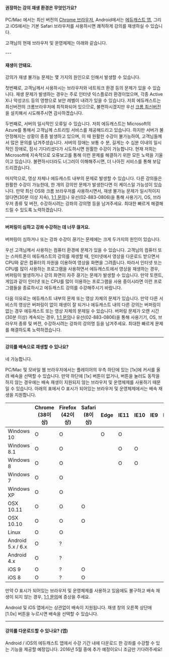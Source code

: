 
#### 권장하는 강의 재생 환경은 무엇인가요?

PC/Mac 에서는 최신 버전의 [Chrome 브라우저](https://www.google.co.kr/chrome/browser/desktop/),
Android에서는 [에듀캐스트 앱](https://play.google.com/store/apps/details?id=com.tntcrowd.educast),
그리고 iOS에서는 기본 Safari 브라우저를 사용하시면 쾌적하게 강의를 재생하실 수 있습니다.

고객님의 현재 브라우저 및 운영체제는 아래와 같습니다.
<p id="environment-section"></p>
---

#### 재생이 안돼요.
강의가 재생 불가능 문제는 몇 가지의 원인으로 인해서 발생할 수 있습니다.

첫번째로, 고객님께서 사용하시는 브라우저와 네트워크 환경 등의 문제가 있을 수 있습니다.
재생 문제가 발생하는 경우는 주로 인터넷 익스플로러 환경이었으며,
각종 Active X나 악성코드 등의 영향으로 보안 레벨이 내려가 있을 수 있습니다.
저희 에듀캐스트는 최신버전의 크롬브라우저에 최적화되어 있으므로,
불편하시겠지만 우선 [크롬 최신버전](https://www.google.co.kr/chrome/browser/desktop/)을 설치해서 시도해주시면 감사하겠습니다.

두번째로, 서버의 일시적인 오류일 수 있습니다.
저희 에듀캐스트는 Microsoft의 Azure를 통해서 고객님께 스트리밍 서비스를 제공해드리고 있습니다.
하지만 서버가 불안정해지는 상황이 종종 발생하고 있으며,
이 때 원활한 수강이 불가능하여, 고객님들께서 많은 문의를 남겨주셨습니다.
서버의 장애는 보통 수 분, 길게는 수 십분 이내의 일시적인 장애로, 잠시 기다리셨다가 시도하시면 원활한 수강이 가능합니다.
현재 저희는 Microsoft에 지속적으로 오류보고를 통해 이런 문제를 해결하기 위한 모든 노력을 기울이고 있습니다.
불편하시더라도 너그러이 이해해주시면, 더 나아진 서비스를 통해 보답드리겠습니다.

마지막으로, 영상 자체나 에듀캐스트 내부의 문제로 발생할 수 있습니다.
다른 강의들은 원활한 수강이 가능한데, 한 개의 강의만 문제가 발생한다면 이 케이스일 가능성이 있습니다.
만약 최신 OS와 크롬 브라우저를 사용하시면서, 재생 불가능 문제가 일시적이지 않다면(30분 이상 지속),
[1:1 문의](https://educast.pro/support/qna/create/)나 유선(02-883-0806)을 통해 사용기기, OS, 브라우저 종류 및 버전, 수강하시려는 강좌의 강의명 등을 남겨주세요.
최대한 빠르게 해결해드릴 수 있도록 노력하겠습니다.

---

#### 버퍼링이 심하고 강좌 수강하는 데 너무 끊겨요.
버퍼링이 심하거나 또는 강좌 수강이 끊기는 문제에는 크게 두가지의 원인이 있습니다.

우선 고객님께서 사용하는 컴퓨터 환경에 문제가 있을 수 있습니다.
고객님의 컴퓨터 또는 스마트폰이 에듀캐스트의 강의를 재생할 때, 인터넷에서 영상을 다운로드 받으면서
CPU와 같은 컴퓨터의 자원을 이용하여 영상을 화면을 그려줍니다.
따라서 인터넷 또는 CPU를 많이 사용하는 프로그램을 사용하면서 에듀캐스트에서 영상을 재생하는 경우,
버퍼링이 발생하거나 강의 화면이 자주 끊기는 문제가 발생할 수 있습니다.
만약 토렌트, 게임과 같이 인터넷 또는 CPU를 많이 이용하는 프로그램을 사용 중이시라면 이런 프로그램들을
종료하시고 에듀캐스트 강의를 수강해주시기 바랍니다.

다음 이유로는 에듀캐스트 내부의 문제 또는 영상 자체의 문제가 있습니다.
만약 다른 서비스의 영상은 버퍼링이 없이 재생이 잘 되거나 에듀캐스트 내의 다른 강의는 버퍼링이 없는 경우
에듀캐스트 또는 영상 자체의 문제일 수 있습니다. 버퍼링 문제가 오랜 시간(30분 이상) 계속되는 경우,
[1:1 문의](https://educast.pro/support/qna/create/)나 유선(02-883-0806)을 통해 사용기기, OS, 브라우저 종류 및 버전, 수강하시려는 강좌의 강의명 등을 남겨주세요. 최대한 빠르게 문제를 해결하도록 노력하겠습니다.

---

#### 강의를 배속으로 재생할 수 있나요?
네 가능합니다.

PC/Mac 및 모바일 웹 브라우저에서는 플레이어의 우측 하단에 있는 [1x]에 커서를 올려 배속을 선택할 수 있습니다.
만약 하단에 [1x] 버튼이 없거나, 버튼을 눌러도 동작을 하지 않는 경우에는 배속 재생이 지원되지 않는 브라우저 및 운영체제를 사용하기 때문일 수 있습니다.
아래의 표에서 O 표시가 되어있는 브라우저 및 운영체제에서는 배속 재생을 지원합니다.

|                   | Chrome<br>(38이상) | Firefox<br>(42이상) | Safari<br>(8이상) | Edge | IE11 | IE10 | IE9 | IE8 | Android<br>Browser |
|-------------------|-----------------|------------------|----------------|------|------|------|-----|-----|-----------------|
| Windows 10        |        O        |         O        |                |   O  |   O  |      |     |     |                 |
| Windows 8.1       |        O        |         O        |                |      |   O  |   O  |     |     |                 |
| Windows 8         |        O        |         O        |                |      |   O  |   O  |     |     |                 |
| Windows 7         |        O        |         O        |                |      |      |      |     |     |                 |
| Windows XP        |        O        |         O        |                |      |      |      |     |     |                 |
| OSX 10.11         |        O        |         O        |        O       |      |      |      |     |     |                 |
| OSX 10.10         |        O        |         O        |        O       |      |      |      |     |     |                 |
| Linux             |        O        |         O        |                |      |      |      |     |     |                 |
| Android 5.x / 6.x |        O        |         ?        |                |      |      |      |     |     |        O        |
| Android 4.x       |        O        |         ?        |                |      |      |      |     |     |        O        |
| iOS 9             |        O        |         ?        |        O       |      |      |      |     |     |                 |
| iOS 8             |        O        |         ?        |        O       |      |      |      |     |     |                 |

만약 O 표시가 되어있는 브라우저 및 운영체제를 사용하고 있음에도 불구하고 배속 재생이 되지 않는 경우,
[1:1 문의](https://educast.pro/support/qna/create/)에 증상을 주세요.

Android 및 iOS 앱에서는 상관없이 배속이 지원됩니다. 재생 창의 오른쪽 상단에 [1.0x] 버튼을 누르시면 배속을 선택할 수 있습니다.

---

#### 강의를 다운로드할 수 있나요? (앱)
Android / iOS의 에듀캐스트 앱에서 수강 기간 내에 다운로드 한 강좌를 수강할 수 있는 기능을 제공할 예정입니다.
2016년 5월 중에 추가 예정이오니 조금만 기다려주세요!
